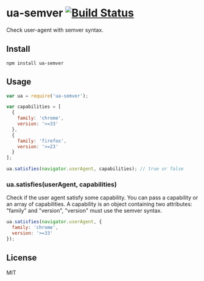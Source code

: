 # ua-semver [![Build Status](https://travis-ci.org/neoziro/ua-semver.svg?branch=master)](https://travis-ci.org/neoziro/ua-semver)

Check user-agent with semver syntax.

## Install

```
npm install ua-semver
```

## Usage

```js
var ua = require('ua-semver');

var capabilities = [
  {
    family: 'chrome',
    version: '>=33'
  },
  {
    family: 'firefox',
    version: '>=23'
  }
];

ua.satisfies(navigator.userAgent, capabilities); // true or false
```

### ua.satisfies(userAgent, capabilities)

Check if the user agent satisfy some capability. You can pass a capability or an array of capabilities.
A capability is an object containing two attributes: "family" and "version", "version" must use the semver syntax.

```js
ua.satisfies(navigator.userAgent, {
  family: 'chrome',
  version: '>=33'
});
```

## License

MIT